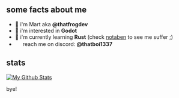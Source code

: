 ## some facts about me
- 👋 i'm Mart aka **@thatfrogdev**
- 👀 i'm interested in **Godot**
- 🌱 i'm currently learning **Rust** (check [notaben](https://github.com/thatfrogdev/notaben) to see me suffer ;)
- <img src="https://user-images.githubusercontent.com/93423789/200128352-6d0a395f-e335-4417-a0b0-f460b0c9da56.png" width="16" height="16"> reach me on discord: **@thatboi1337**

## stats
<a href="http://www.github.com/ThatFrogDev"><img src="https://github-readme-stats.vercel.app/api?username=ThatFrogDev&show_icons=true&count_private=true&theme=radical" alt="My Github Stats" /></a>

bye!
